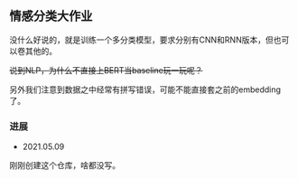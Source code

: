 ## 情感分类大作业

没什么好说的，就是训练一个多分类模型，要求分别有CNN和RNN版本，但也可以卷其他的。

~~说到NLP，为什么不直接上BERT当baseline玩一玩呢？~~

另外我们注意到数据之中经常有拼写错误，可能不能直接套之前的embedding了。

### 进展

- 2021.05.09

刚刚创建这个仓库，啥都没写。
